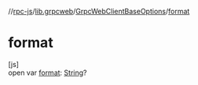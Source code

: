 //[rpc-js](../../../index.md)/[lib.grpcweb](../index.md)/[GrpcWebClientBaseOptions](index.md)/[format](format.md)

# format

[js]\
open var [format](format.md): [String](https://kotlinlang.org/api/latest/jvm/stdlib/kotlin/-string/index.html)?
